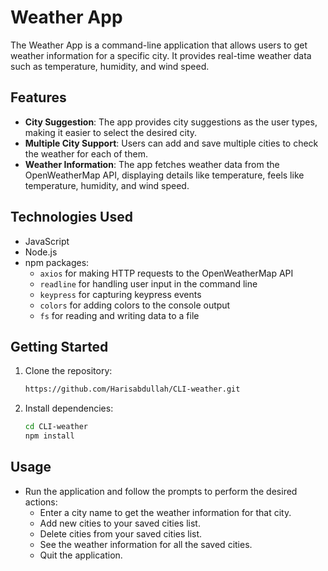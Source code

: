 # Weather App

The Weather App is a command-line application that allows users to get weather information for a specific city. It provides real-time weather data such as temperature, humidity, and wind speed.

## Features

- **City Suggestion**: The app provides city suggestions as the user types, making it easier to select the desired city.
- **Multiple City Support**: Users can add and save multiple cities to check the weather for each of them.
- **Weather Information**: The app fetches weather data from the OpenWeatherMap API, displaying details like temperature, feels like temperature, humidity, and wind speed.

## Technologies Used

- JavaScript
- Node.js
- npm packages:
    - `axios` for making HTTP requests to the OpenWeatherMap API
    - `readline` for handling user input in the command line
    - `keypress` for capturing keypress events
    - `colors` for adding colors to the console output
    - `fs` for reading and writing data to a file

## Getting Started

1. Clone the repository:

   ```bash
   https://github.com/Harisabdullah/CLI-weather.git
2. Install dependencies:

   ```bash
   cd CLI-weather
   npm install

## Usage

- Run the application and follow the prompts to perform the desired actions:
  - Enter a city name to get the weather information for that city.
  - Add new cities to your saved cities list.
  - Delete cities from your saved cities list.
  - See the weather information for all the saved cities.
  - Quit the application.